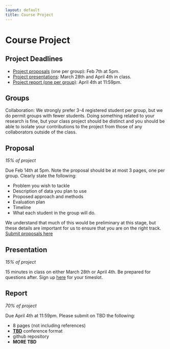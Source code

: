 ```yaml
---
layout: default
title: Course Project
---
```


<div class="home" id="project">
	<h1 class="pageTitle">Course Project</h1>
	<!-- <img src="{{ '/assets/img/More_Logo-1.png' | prepend: site.baseurl }}" alt=""> -->
  <h2>Project Deadlines</h2>
	<p class="intro">
    <ul>
      <li><a href="#proposal">Project proposals</a> (one per group): Feb 7th at 5pm.</li>
      <li><a href="#presentation">Project presentations</a>: March 28th and April 4th in class.</li>
      <li><a href="#project">Project report (one per group)</a>: April 4th at 11:59pm.</li>
    </ul>
  </p>
  <h2>Groups</h2>
  <p>

Collaboration: We strongly prefer 3-4 registered student per group, but we do permit groups with fewer students. Doing something related to your research is fine, but your class project should be distinct and you should be able to isolate your contributions to the project from those of any collaborators outside of the class.
</p>
  <h2 id="proposal">Proposal</h2>
  <p><em>15% of project</em></p>
  <p>Due Feb 14th at 5pm. Note the proposal should be at most 3 pages, one per group. Clearly state the following:
    <ul>
      <li>Problem you wish to tackle</li>
      <li>Description of data you plan to use</li>
      <li>Proposed approach and methods</li>
      <li>Evaluation plan</li>
      <li>Timeline</li>
      <li>What each student in the group will do.</li>
    </ul>
  </p>
  <p>We understand that much of this would be preliminary at this stage, but these details are important for us to ensure that you are on the right track. <a href="https://docs.google.com/forms/d/e/1FAIpQLSfOSqcEhOnDvTmkMlOViUY1YF7i3eZOs6RumhWtiihrdBVVag/viewform?usp=sf_link">Submit proposals here</a></p>
  <h2 id="presentation">Presentation</h2>
  <p><em>15% of project</em></p>
  <p>15 minutes in class on either March 28th or April 4th. Be prepared for questions after.
    Sign up <a href="">here</a> for your timeslot.
  </p>
  <h2 id="report">Report</h2>
  <p><em>70% of project</em></p>
  <p>Due April 4th at 11:59pm. Please submit on <a>TBD</a> the following:
    <ul>
      <li>8 pages (not including references)</li>
      <li> <a href="https://nips.cc/Conferences/2018/PaperInformation/StyleFiles"><b>TBD</b></a> conference format</li>
      <li>github repository </li>
      <li><b>MORE TBD</b></li>
    </ul>
  </p>
	<!-- <h2>Features</h2>
	<ul>
		<li>Built with SASS + GULP + BROWSERSYNC + AUTOPREFIXER</li>
  		<li>SVG Social Icons from <a href="http://customizr.net/icons/">Customizr</a></li>
  		<li><a href="http://responsive-nav.com/">Responsive Nav Menu</a></li>
  		<li><a href="https://github.com/snaptortoise/jekyll-rss-feeds">XML Feed for RSS Readers</a></li>
  		<li>Contact Form via <a href="http://formspree.io/">Formspree</a></li>
      <li>5 Post Loop with excerpt on Home Page</li>
  		<li>Previous / Next Post Navigation</li>
      <li>Estimated Reading Time for posts</li>
  		<li><a href="https://github.com/adobe-webplatform/dropcap.js">Drop Cap</a> on posts</li>
  		<li><a href="http://typecast.com/blog/a-more-modern-scale-for-web-typography">A Better Type Scale</a></li>
  	</ul> -->
</div>
